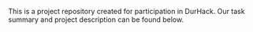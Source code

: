 This is a project repository created for participation in DurHack. Our task summary and project description can be found below.